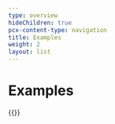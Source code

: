 ```yaml
---
type: overview
hideChildren: true
pcx-content-type: navigation
title: Examples
weight: 2
layout: list
---
```


# Examples

{{<list-examples>}}